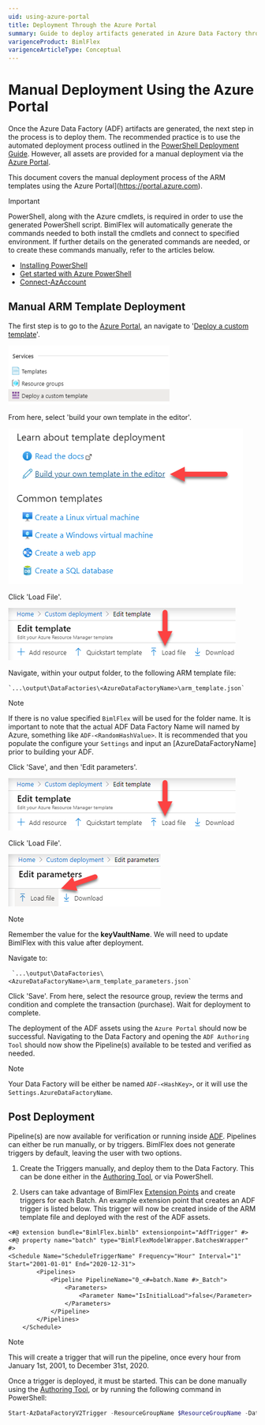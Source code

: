 ```yaml
---
uid: using-azure-portal
title: Deployment Through the Azure Portal
summary: Guide to deploy artifacts generated in Azure Data Factory through the Azure portal
varigenceProduct: BimlFlex
varigenceArticleType: Conceptual
---
```

# Manual Deployment Using the Azure Portal

Once the Azure Data Factory (ADF) artifacts are generated, the next step in the process is to deploy them. The recommended practice is to use the automated deployment process outlined in the [PowerShell Deployment Guide](xref:bimlflex-adf-using-powershell). However, all assets are provided for a manual deployment via the [Azure Portal](https://portal.azure.com).  

This document covers the manual deployment process of the ARM templates using the Azure Portal](https://portal.azure.com).

> [!IMPORTANT]
> PowerShell, along with the Azure cmdlets, is required in order to use the generated PowerShell script. BimlFlex will automatically generate the commands needed to both install the cmdlets and connect to specified environment. If further details on the generated commands are needed, or to create these commands manually, refer to the articles below.  
>
> * [Installing PowerShell](https://docs.microsoft.com/en-us/powershell/scripting/install/installing-powershell?view=powershell-7)  
> * [Get started with Azure PowerShell](https://docs.microsoft.com/en-us/powershell/azure/get-started-azureps)  
> * [Connect-AzAccount](https://docs.microsoft.com/en-us/powershell/module/az.accounts/connect-azaccount)  

## Manual ARM Template Deployment

The first step is to go to the [Azure Portal](https://portal.azure.com), an navigate to '[Deploy a custom template](https://portal.azure.com/#create/Microsoft.Template)'.

![CustomTemplate](images/deploy-a-custom-template.png "Deploy a custom template")

From here, select 'build your own template in the editor'.

![CustomTemplate](images/build-your-own-template.png "Build your own template in the editor")

Click 'Load File'.

![CustomTemplate](images/load-template.png "Load File")

Navigate, within your output folder, to the following ARM template file:

    `...\output\DataFactories\<AzureDataFactoryName>\arm_template.json`

> [!NOTE]
> If there is no value specified `BimlFlex` will be used for the folder name. It is important to note that the actual ADF Data Factory Name will named by Azure, something like `ADF-<RandomHashValue>`. It is recommended that you populate the configure your `Settings` and input an [AzureDataFactoryName] prior to building your ADF.

Click 'Save', and then 'Edit parameters'.

![CustomTemplate](images/load-template.png "Edit Parameters")

Click 'Load File'.

![CustomTemplate](images/load-param-file.png "Load Parameter File")

> [!NOTE]
> Remember the value for the **keyVaultName**.  We will need to update BimlFlex with this value after deployment.

Navigate to:

     `...\output\DataFactories\<AzureDataFactoryName>\arm_template_parameters.json`

Click 'Save'. From here, select the resource group, review the terms and condition and complete the transaction (purchase). Wait for deployment to complete.

The deployment of the ADF assets using the `Azure Portal` should now be successful. Navigating to the Data Factory and opening the `ADF Authoring Tool` should now show the Pipeline(s) available to be tested and verified as needed.

>[!NOTE]
> Your Data Factory will be either be named `ADF-<HashKey>`, or it will use the `Settings.AzureDataFactoryName`.

## Post Deployment

Pipeline(s) are now available for verification or running inside [ADF](https://docs.microsoft.com/en-us/azure/data-factory/author-visually). Pipelines can either be run manually, or by triggers. BimlFlex does not generate triggers by default, leaving the user with two options.

1. Create the Triggers manually, and deploy them to the Data Factory. This can be done either in the [Authoring Tool](https://docs.microsoft.com/en-us/azure/data-factory/author-visually), or via PowerShell.

2. Users can take advantage of BimlFlex [Extension Points](/./bimlflex\reference-documentation\extension-point-definitions.md) and create triggers for each Batch. An example extension point that creates an ADF trigger is listed below. This trigger will now be created inside of the ARM template file and deployed with the rest of the ADF assets.

```Biml
<#@ extension bundle="BimlFlex.bimlb" extensionpoint="AdfTrigger" #>
<#@ property name="batch" type="BimlFlexModelWrapper.BatchesWrapper" #>
<Schedule Name="ScheduleTriggerName" Frequency="Hour" Interval="1" Start="2001-01-01" End="2020-12-31">
        <Pipelines>
            <Pipeline PipelineName="0_<#=batch.Name #>_Batch">
                <Parameters>
                    <Parameter Name="IsInitialLoad">false</Parameter>
                </Parameters>
            </Pipeline>
        </Pipelines>
    </Schedule>
```

>[!NOTE]
>This will create a trigger that will run the pipeline, once every hour from January 1st, 2001, to December 31st, 2020.

Once a trigger is deployed, it must be started. This can be done manually using the [Authoring Tool](https://docs.microsoft.com/en-us/azure/data-factory/author-visually), or by running the following command in PowerShell:

```powershell
Start-AzDataFactoryV2Trigger -ResourceGroupName $ResourceGroupName -DataFactoryName $DataFactoryName -Name "ScheduleTriggerName"
```
